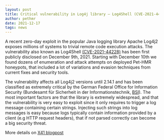```yaml
---
layout: post
title: Critical vulnerability in Log4j library – Log4Shell (CVE-2021-44228)
author: pethmr
date: 2021-12-17
tags: news
---
```


A recent zero-day exploit in the popular Java logging library Apache Log4j2
exposes millions of systems to trivial remote code execution attacks. The
vulnerability also known as Log4Shell [(CVE-2021-44228)](https://cve.mitre.org/cgi-bin/cvename.cgi?name=CVE-2021-44228) has been first
publicly disclosed on December 9th, 2021. Starting with December 10th we found 
dozens of enumeration and attack attempts  on deployed Pet-HMR honeypots, 
that included a lot of variations and evasion techniques from current fixes and security tools.

The vulnerability affects all Log4j2 versions until 2.14.1 and has been classified
as extremely critical by the German Federal Office for Information Security
(Bundesamt für Sicherheit in der Informationstechnik, [BSI](https://www.bsi.bund.de/SharedDocs/Cybersicherheitswarnungen/DE/2021/2021-549177-1032.pdf)).
The most important factors are that the library is extremely widespread, 
and that the vulnerability is very easy to exploit since it only requires 
to trigger a log message containing certain strings. 
Injecting such strings into log messages is easy because logs 
typically contain information provided by a client (e.g HTTP request headers),
that if not parsed correctly can become a big security threat.

More details on [X41 blogpost](https://x41-dsec.de/pethmr/log4shell/)
